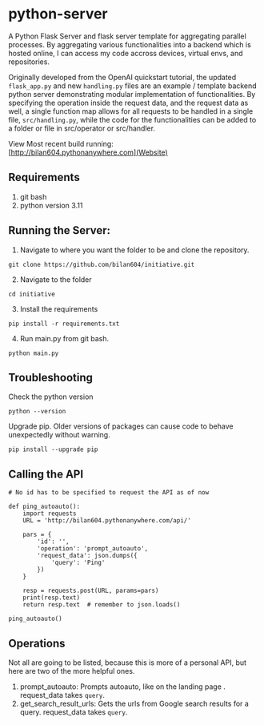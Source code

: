 # python-server

A Python Flask Server and flask server template for aggregating parallel processes. By aggregating various functionalities into a backend which is hosted online, I can access my code accross devices, virtual envs, and repositories.  

Originally developed from the OpenAI quickstart tutorial, the updated ```flask_app.py``` and new ```handling.py``` files are an example / template backend python server demonstrating modular implementation of functionalities. By specifying the operation inside the request data, and the request data as well, a single function map allows for all requests to be handled in a single file, ```src/handling.py```, while the code for the functionalities can be added to a folder or file in src/operator or src/handler.

View Most recent build running:  
[http://bilan604.pythonanywhere.com](Website)  


## Requirements
1. git bash
2. python version 3.11

## Running the Server:
1. Navigate to where you want the folder to be and clone the repository.
```
git clone https://github.com/bilan604/initiative.git
```

2. Navigate to the folder
```
cd initiative
```

3. Install the requirements
```
pip install -r requirements.txt
```

4. Run main.py from git bash.
```
python main.py
```

## Troubleshooting  
Check the python version
```
python --version
```

Upgrade pip. Older versions of packages can cause code to behave unexpectedly without warning.
```
pip install --upgrade pip
```

## Calling the API
```
# No id has to be specified to request the API as of now

def ping_autoauto():
    import requests
    URL = 'http://bilan604.pythonanywhere.com/api/'

    pars = {
        'id': '',
        'operation': 'prompt_autoauto',
        'request_data': json.dumps({
            'query': 'Ping'
        })
    }

    resp = requests.post(URL, params=pars)
    print(resp.text)
    return resp.text  # remember to json.loads()

ping_autoauto()
```

## Operations

Not all are going to be listed, because this is more of a personal API, but here are two of the more helpful ones.

1. prompt_autoauto: Prompts autoauto, like on the landing page . request_data takes ```query```. 
2. get_search_result_urls: Gets the urls from Google search results for a query. request_data takes ```query```. 

